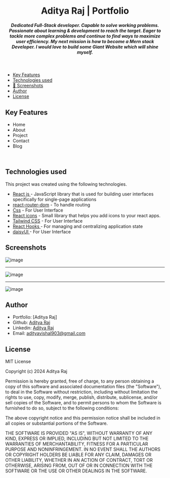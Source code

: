 <h1 align ="center" >Aditya Raj | Portfolio</h1>

<h5  align ="center"> 
Dedicated Full-Stack developer. Capable to solve working problems. Passionate about learning & development to reach the target. Eager to tackle more complex problems and continue to find ways to maximize user efficiency. My next mission is how to become a Mern stack Developer. I would love to build some Giant Website which will shine myself. <br/> </h5>
<br/>

  * [Key Features](#key-features)
  * [Technologies used](#technologies-used)
  * [📸 Screenshots](#screenshots)
  * [Author](#author)
  * [License](#license)

##  Key Features

- Home
- About
- Project 
- Contact
- Blog

<br/>

##  Technologies used

This project was created using the following technologies.

- [React js ](https://www.npmjs.com/package/react) - JavaScript library that is used for building user interfaces specifically for single-page applications
- [react-router-dom](https://www.npmjs.com/package/react-router-dom) - To handle routing
- [Css](https://developer.mozilla.org/en-US/docs/Web/CSS) - For User Interface
- [React icons](https://react-icons.github.io/react-icons/) -
 Small library that helps you add icons  to your react apps.
 - [Tailwind CSS](https://tailwindcss.com/) - For User Interface
- [React Hooks  ](https://reactjs.org/docs/hooks-intro.html) - For managing and centralizing application state
- [daisyUI  ](https://daisyui.com/docs/changelog/) - For User Interface

 ##  Screenshots 
 ![image](https://github.com/RajAditya01/Aditya-portfolio/assets/101439988/72691717-ed3b-4213-ba4d-a22a3b669e15)
 ---- -
 ![image](https://github.com/RajAditya01/Aditya-portfolio/assets/101439988/42d1197c-2a12-4fcc-a533-4c597e8abe31)
---- -
![image](https://github.com/RajAditya01/Aditya-portfolio/assets/101439988/e890c72c-723a-4653-b4c1-c31ca315b1b1)

## Author
- Portfolio: [Aditya Raj]
- Github: [Aditya Raj](https://github.com/RajAditya01)
- Linkedin: [Aditya Raj](https://www.linkedin.com/in/aditya-raj-aa923721a/)
- Email: [adityavishal903@gmail.com](mailto:adityavishal903@gmail.com)

## License

MIT License

Copyright (c) 2024 Aditya Raj

Permission is hereby granted, free of charge, to any person obtaining a copy
of this software and associated documentation files (the "Software"), to deal
in the Software without restriction, including without limitation the rights
to use, copy, modify, merge, publish, distribute, sublicense, and/or sell
copies of the Software, and to permit persons to whom the Software is
furnished to do so, subject to the following conditions:

The above copyright notice and this permission notice shall be included in all
copies or substantial portions of the Software.

THE SOFTWARE IS PROVIDED "AS IS", WITHOUT WARRANTY OF ANY KIND, EXPRESS OR
IMPLIED, INCLUDING BUT NOT LIMITED TO THE WARRANTIES OF MERCHANTABILITY,
FITNESS FOR A PARTICULAR PURPOSE AND NONINFRINGEMENT. IN NO EVENT SHALL THE
AUTHORS OR COPYRIGHT HOLDERS BE LIABLE FOR ANY CLAIM, DAMAGES OR OTHER
LIABILITY, WHETHER IN AN ACTION OF CONTRACT, TORT OR OTHERWISE, ARISING FROM,
OUT OF OR IN CONNECTION WITH THE SOFTWARE OR THE USE OR OTHER DEALINGS IN THE
SOFTWARE.
